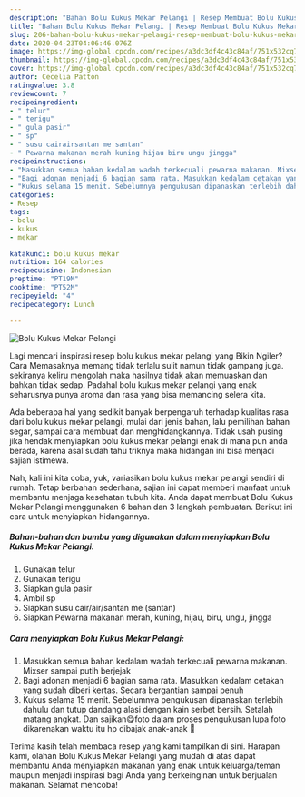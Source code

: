 ```yaml
---
description: "Bahan Bolu Kukus Mekar Pelangi | Resep Membuat Bolu Kukus Mekar Pelangi Yang Menggugah Selera"
title: "Bahan Bolu Kukus Mekar Pelangi | Resep Membuat Bolu Kukus Mekar Pelangi Yang Menggugah Selera"
slug: 206-bahan-bolu-kukus-mekar-pelangi-resep-membuat-bolu-kukus-mekar-pelangi-yang-menggugah-selera
date: 2020-04-23T04:06:46.076Z
image: https://img-global.cpcdn.com/recipes/a3dc3df4c43c84af/751x532cq70/bolu-kukus-mekar-pelangi-foto-resep-utama.jpg
thumbnail: https://img-global.cpcdn.com/recipes/a3dc3df4c43c84af/751x532cq70/bolu-kukus-mekar-pelangi-foto-resep-utama.jpg
cover: https://img-global.cpcdn.com/recipes/a3dc3df4c43c84af/751x532cq70/bolu-kukus-mekar-pelangi-foto-resep-utama.jpg
author: Cecelia Patton
ratingvalue: 3.8
reviewcount: 7
recipeingredient:
- " telur"
- " terigu"
- " gula pasir"
- " sp"
- " susu cairairsantan me santan"
- " Pewarna makanan merah kuning hijau biru ungu jingga"
recipeinstructions:
- "Masukkan semua bahan kedalam wadah terkecuali pewarna makanan. Mixser sampai putih berjejak"
- "Bagi adonan menjadi 6 bagian sama rata. Masukkan kedalam cetakan yang sudah diberi kertas. Secara bergantian sampai penuh"
- "Kukus selama 15 menit. Sebelumnya pengukusan dipanaskan terlebih dahulu dan tutup dandang alasi dengan kain serbet bersih. Setalah matang angkat. Dan sajikan😋foto dalam proses pengukusan lupa foto dikarenakan waktu itu hp dibajak anak-anak 🤦"
categories:
- Resep
tags:
- bolu
- kukus
- mekar

katakunci: bolu kukus mekar 
nutrition: 164 calories
recipecuisine: Indonesian
preptime: "PT19M"
cooktime: "PT52M"
recipeyield: "4"
recipecategory: Lunch

---
```



![Bolu Kukus Mekar Pelangi](https://img-global.cpcdn.com/recipes/a3dc3df4c43c84af/751x532cq70/bolu-kukus-mekar-pelangi-foto-resep-utama.jpg)

Lagi mencari inspirasi resep bolu kukus mekar pelangi yang Bikin Ngiler? Cara Memasaknya memang tidak terlalu sulit namun tidak gampang juga. sekiranya keliru mengolah maka hasilnya tidak akan memuaskan dan bahkan tidak sedap. Padahal bolu kukus mekar pelangi yang enak seharusnya punya aroma dan rasa yang bisa memancing selera kita.

Ada beberapa hal yang sedikit banyak berpengaruh terhadap kualitas rasa dari bolu kukus mekar pelangi, mulai dari jenis bahan, lalu pemilihan bahan segar, sampai cara membuat dan menghidangkannya. Tidak usah pusing jika hendak menyiapkan bolu kukus mekar pelangi enak di mana pun anda berada, karena asal sudah tahu triknya maka hidangan ini bisa menjadi sajian istimewa.




Nah, kali ini kita coba, yuk, variasikan bolu kukus mekar pelangi sendiri di rumah. Tetap berbahan sederhana, sajian ini dapat memberi manfaat untuk membantu menjaga kesehatan tubuh kita. Anda dapat membuat Bolu Kukus Mekar Pelangi menggunakan 6 bahan dan 3 langkah pembuatan. Berikut ini cara untuk menyiapkan hidangannya.

<!--inarticleads1-->

##### Bahan-bahan dan bumbu yang digunakan dalam menyiapkan Bolu Kukus Mekar Pelangi:

1. Gunakan  telur
1. Gunakan  terigu
1. Siapkan  gula pasir
1. Ambil  sp
1. Siapkan  susu cair/air/santan me (santan)
1. Siapkan  Pewarna makanan merah, kuning, hijau, biru, ungu, jingga




<!--inarticleads2-->

##### Cara menyiapkan Bolu Kukus Mekar Pelangi:

1. Masukkan semua bahan kedalam wadah terkecuali pewarna makanan. Mixser sampai putih berjejak
1. Bagi adonan menjadi 6 bagian sama rata. Masukkan kedalam cetakan yang sudah diberi kertas. Secara bergantian sampai penuh
1. Kukus selama 15 menit. Sebelumnya pengukusan dipanaskan terlebih dahulu dan tutup dandang alasi dengan kain serbet bersih. Setalah matang angkat. Dan sajikan😋foto dalam proses pengukusan lupa foto dikarenakan waktu itu hp dibajak anak-anak 🤦




Terima kasih telah membaca resep yang kami tampilkan di sini. Harapan kami, olahan Bolu Kukus Mekar Pelangi yang mudah di atas dapat membantu Anda menyiapkan makanan yang enak untuk keluarga/teman maupun menjadi inspirasi bagi Anda yang berkeinginan untuk berjualan makanan. Selamat mencoba!
